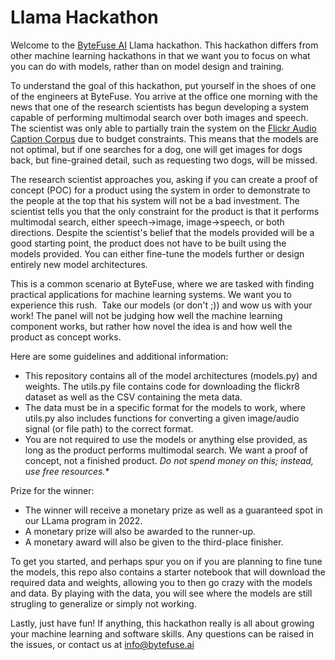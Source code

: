 # Llama Hackathon

Welcome to the [ByteFuse AI](https://bytefuse.ai/) Llama hackathon. This hackathon differs from other machine learning hackathons in that we want you to focus on what you can do with models, rather than on model design and training.

To understand the goal of this hackathon, put yourself in the shoes of one of the engineers at ByteFuse. You arrive at the office one morning with the news that one of the research scientists has begun developing a system capable of performing multimodal search over both images and speech. The scientist was only able to partially train the system on the [Flickr Audio Caption Corpus](https://groups.csail.mit.edu/sls/downloads/flickraudio/) due to budget constraints. This means that the models are not optimal, but if one searches for a dog, one will get images for dogs back, but fine-grained detail, such as requesting two dogs, will be missed.

The research scientist approaches you, asking if you can create a proof of concept (POC) for a product using the system in order to demonstrate to the people at the top that his system will not be a bad investment. The scientist tells you that the only constraint for the product is that it performs multimodal search, either speech->image, image->speech, or both directions. Despite the scientist's belief that the models provided will be a good starting point, the product does not have to be built using the models provided. You can either fine-tune the models further or design entirely new model architectures.

This is a common scenario at ByteFuse, where we are tasked with finding practical applications for machine learning systems. We want you to experience this rush.  Take our models (or don't ;)) and wow us with your work! The panel will not be judging how well the machine learning component works, but rather how novel the idea is and how well the product as concept works.

Here are some guidelines and additional information:

* This repository contains all of the model architectures (models.py) and weights. The utils.py file contains code for downloading the flickr8 dataset as well as the CSV containing the meta data.
* The data must be in a specific format for the models to work, where  utils.py also includes functions for converting a given image/audio signal (or file path) to the correct format.
* You are not required to use the models or anything else provided, as long as the product performs multimodal search. We want a proof of concept, not a finished product. *Do not spend money on this; instead, use free resources.**


Prize for the winner:

* The winner will receive a monetary prize as well as a guaranteed spot in our LLama program in 2022. 
* A monetary prize will also be awarded to the runner-up. 
* A monetary award will also be given to the third-place finisher.

To get you started, and perhaps spur you on if you are planning to fine tune the models, this repo also contains a starter notebook that will download the required data and weights, allowing you to then go crazy with the models and data. By playing with the data, you will see where the models are still strugling to generalize or simply not working. 

Lastly, just have fun! If anything, this hackathon really is all about growing your machine learning and software skills. Any questions can be raised in the issues, or contact us at info@bytefuse.ai